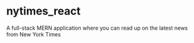 # nytimes_react
A full-stack MERN application where you can read up on the latest news from New York Times
